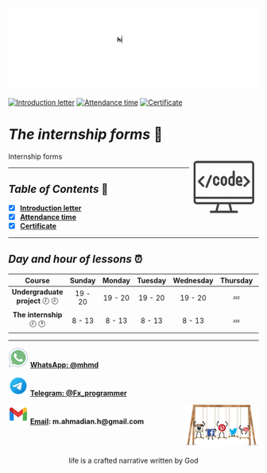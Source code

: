 ![banner](https://github.com/m-ahmadian-h/PNU_3991_AR/blob/main/gif/banner.gif)

[![Introduction letter](https://img.shields.io/badge/Introductionletter-100-blue)](https://github.com/m-ahmadian-h/PNU_3991_AR/blob/main/Courses/The%20internship/Forms/01.jpg)
[![Attendance time](https://img.shields.io/badge/AttendanceTime-100-blue)](https://github.com/m-ahmadian-h/PNU_3991_AR/blob/main/Courses/The%20internship/Forms/02.jpg)
[![Certificate](https://img.shields.io/badge/Certificate-100-blue)](https://github.com/m-ahmadian-h/PNU_3991_AR/blob/main/Courses/The%20internship/Forms/03.jpg)

# _The internship forms_ :wave: 
<img src="https://github.com/m-ahmadian-h/PNU_3991_AR/blob/main/img/banner.png" align="right"  width="140" />
Internship forms

***

## _Table of Contents_ :mag_right:
* [x] __[Introduction letter](https://github.com/m-ahmadian-h/PNU_3991_AR/blob/main/Courses/The%20internship/Forms/01.jpg)__
* [x] __[Attendance time](https://github.com/m-ahmadian-h/PNU_3991_AR/blob/main/Courses/The%20internship/Forms/02.jpg)__
* [x] __[Certificate](https://github.com/m-ahmadian-h/PNU_3991_AR/blob/main/Courses/The%20internship/Forms/03.jpg)__

***

## _Day and hour of lessons_ :alarm_clock:

|Course                                       |Sunday |Monday |Tuesday|Wednesday|Thursday|Friday|Saturday|
|:-------------------------------------------:|:-----:|:-----:|:-----:|:-------:|:------:|:----:|:------:|
|__Undergraduate project__   :clock7: :clock8:|19 - 20|19 - 20|19 - 20|19 - 20  |:zzz:   |:zzz: |19 - 20 |
|__The internship__   :clock8: :clock1:       |8 - 13 |8 - 13 |8 - 13 |8 - 13   |:zzz:   |:zzz: |8 - 13  |

***
![whatsapp](https://github.com/m-ahmadian-h/PNU_3991_AR/blob/main/img/whatsapp.svg)  __[WhatsApp: @mhmd](https://wa.me/+989215166403)__ 

![telegram](https://github.com/m-ahmadian-h/PNU_3991_AR/blob/main/img/telegram.svg)  __[Telegram: @Fx_programmer](https://telegram.me/Fx_programmer)__

![gmail](https://github.com/m-ahmadian-h/PNU_3991_AR/blob/main/img/gmail.svg)  __[Email](mailto:m.ahmadian.h@gmail.com): m.ahmadian.h@gmail.com__
<img src="https://github.com/m-ahmadian-h/PNU_3991_AR/blob/main/gif/04.gif" align="right" width="150" />

<br><br>
<p align="center">life is a crafted narrative written by God</p>
